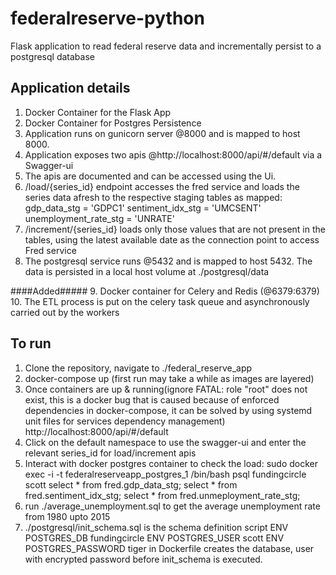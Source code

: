 # federalreserve-python
Flask application to read federal reserve data and incrementally persist to a postgresql database

Application details
-------------------
1. Docker Container for the Flask App 
2. Docker Container for Postgres Persistence
3. Application runs on gunicorn server @8000 and is mapped to host 8000.
4. Application exposes two apis @http://localhost:8000/api/#/default via a Swagger-ui
5. The apis are documented and can be accessed using the Ui.
6. /load/{series_id} endpoint accesses the fred service and loads the series data afresh to the respective staging tables as mapped:
    gdp_data_stg = 'GDPC1'
    sentiment_idx_stg = 'UMCSENT'
    unemployment_rate_stg = 'UNRATE'
7. /increment/{series_id} loads only those values that are not present in the tables, using the latest available date as the connection point to access Fred service
8. The postgresql service runs @5432 and is mapped to host 5432. The data is persisted in a local host volume at ./postgresql/data

####Added#####
9. Docker container for Celery and Redis (@6379:6379)
10. The ETL process is put on the celery task queue and asynchronously carried out by the workers

To run
-------
1. Clone the repository, navigate to ./federal_reserve_app
2. docker-compose up (first run may take a while as images are layered)
3. Once containers are up & running(ignore FATAL:  role "root" does not exist, this is a docker bug that is caused because of enforced dependencies in docker-compose, it can be solved by using systemd unit files for services dependency management)
    http://localhost:8000/api/#/default 
4. Click on the default namespace to use the swagger-ui and enter the relevant series_id for load/increment apis
5. Interact with docker postgres container to check the load:
    sudo docker exec -i -t federalreserveapp_postgres_1 /bin/bash
    psql fundingcircle scott
    select * from fred.gdp_data_stg;
    select * from fred.sentiment_idx_stg;
    select * from fred.unmeployment_rate_stg;
6. run ./average_unemployment.sql to get the average unemployment rate from 1980 upto 2015
8. ./postgresql/init_schema.sql is the schema definition script
ENV POSTGRES_DB fundingcircle
ENV POSTGRES_USER scott
ENV POSTGRES_PASSWORD tiger
in Dockerfile creates the database, user with encrypted password before init_schema is executed.
